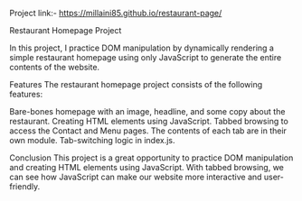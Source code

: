 Project link:- https://millaini85.github.io/restaurant-page/

Restaurant Homepage Project

In this project, I practice DOM manipulation by dynamically rendering a simple restaurant homepage using only JavaScript to generate the entire contents of the website.

Features
The restaurant homepage project consists of the following features:

Bare-bones homepage with an image, headline, and some copy about the restaurant.
Creating HTML elements using JavaScript.
Tabbed browsing to access the Contact and Menu pages.
The contents of each tab are in their own module.
Tab-switching logic in index.js.

Conclusion
This project is a great opportunity to practice DOM manipulation and creating HTML elements using JavaScript. With tabbed browsing, we can see how JavaScript can make our website more interactive and user-friendly.

